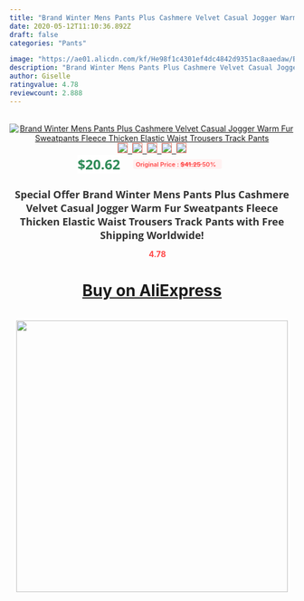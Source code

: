 ```yaml
---
title: "Brand Winter Mens Pants Plus Cashmere Velvet Casual Jogger Warm Fur Sweatpants Fleece Thicken Elastic Waist Trousers Track Pants"
date: 2020-05-12T11:10:36.892Z
draft: false
categories: "Pants"

image: "https://ae01.alicdn.com/kf/He98f1c4301ef4dc4842d9351ac8aaedaw/Brand-Winter-Mens-Pants-Plus-Cashmere-Velvet-Casual-Jogger-Warm-Fur-Sweatpants-Fleece-Thicken-Elastic-Waist.jpg"
description: "Brand Winter Mens Pants Plus Cashmere Velvet Casual Jogger Warm Fur Sweatpants Fleece Thicken Elastic Waist Trousers Track Pants"
author: Giselle
ratingvalue: 4.78
reviewcount: 2.888
---
```

<br>
<div style="text-align: center;">
<a href="https://s.click.aliexpress.com/e/_9zVBIz" target="_blank" rel="nofollow noopener noreferrer"><img alt="Brand Winter Mens Pants Plus Cashmere Velvet Casual Jogger Warm Fur Sweatpants Fleece Thicken Elastic Waist Trousers Track Pants" class="magnifier-image" src="https://ae01.alicdn.com/kf/He98f1c4301ef4dc4842d9351ac8aaedaw/Brand-Winter-Mens-Pants-Plus-Cashmere-Velvet-Casual-Jogger-Warm-Fur-Sweatpants-Fleece-Thicken-Elastic-Waist.jpg_640x640.jpg">
<br>
<img style="border:1px solid salmon" src="https://ae01.alicdn.com/kf/He98f1c4301ef4dc4842d9351ac8aaedaw/Brand-Winter-Mens-Pants-Plus-Cashmere-Velvet-Casual-Jogger-Warm-Fur-Sweatpants-Fleece-Thicken-Elastic-Waist.jpg_120x120.jpg">&nbsp;&nbsp;<img style="border:1px solid salmon" src="https://ae01.alicdn.com/kf/H96511889633d4cb9a5f00015113b207bF/Brand-Winter-Mens-Pants-Plus-Cashmere-Velvet-Casual-Jogger-Warm-Fur-Sweatpants-Fleece-Thicken-Elastic-Waist.jpg_120x120.jpg">&nbsp;&nbsp;<img style="border:1px solid salmon" src="https://ae01.alicdn.com/kf/H45465a99eeca43ada7fb28bc5934e4d7O/Brand-Winter-Mens-Pants-Plus-Cashmere-Velvet-Casual-Jogger-Warm-Fur-Sweatpants-Fleece-Thicken-Elastic-Waist.jpg_120x120.jpg">&nbsp;&nbsp;<img style="border:1px solid salmon" src="https://ae01.alicdn.com/kf/H9e284a23aa754a58b0d63c97d1216105W/Brand-Winter-Mens-Pants-Plus-Cashmere-Velvet-Casual-Jogger-Warm-Fur-Sweatpants-Fleece-Thicken-Elastic-Waist.jpg_120x120.jpg">&nbsp;&nbsp;<img style="border:1px solid salmon" src="https://ae01.alicdn.com/kf/H9151f9346a634e1ca6ef16b9d09b6efa5/Brand-Winter-Mens-Pants-Plus-Cashmere-Velvet-Casual-Jogger-Warm-Fur-Sweatpants-Fleece-Thicken-Elastic-Waist.jpg_120x120.jpg"></a></div><br0>
<div style="text-align: center;"><span style="background-color: white; border: 0px; box-sizing: border-box; color: seagreen; display: inline-block; font-family: &quot;open sans&quot; , &quot;arial&quot; , &quot;helvetica&quot; , sans-serif , &quot;heiti&quot;; font-size: 24px; font-stretch: inherit; font-weight: 700; line-height: inherit; margin: 0px 10px 0px 0px; padding: 0px; vertical-align: middle;">$20.62 </span>
<span style="background: rgb(255 , 241 , 241); border-radius: 3px; border: 0px; box-sizing: border-box; color: #ff4747; display: inline-block; font-family: inherit; font-size: 12px; font-stretch: inherit; font-style: inherit; font-variant: inherit; font-weight: 600; line-height: inherit; margin: 0px; padding: 2px 5px; transform: scale(0.9); vertical-align: middle;">Original Price : <b style="text-decoration: line-through;">$41.25 </b> 50%&nbsp;&nbsp;</span></div>
<h1 style="color: #333333; display: inline-block; font-family: &quot;open sans&quot; , &quot;arial&quot; , &quot;helvetica&quot; , sans-serif , &quot;heiti&quot;; font-size: 18px; font-stretch: inherit; font-weight: 700; text-align: center;">Special Offer Brand Winter Mens Pants Plus Cashmere Velvet Casual Jogger Warm Fur Sweatpants Fleece Thicken Elastic Waist Trousers Track Pants with Free Shipping Worldwide!</h1>
<div style="color: #ff4747; text-align: center;">
<img src="https://4.bp.blogspot.com/-M0ZcTcb-5uY/XleCXlxnR4I/AAAAAAAAAEc/OrjgMkXV1oMQFaCRZj5HQwOCBcu3w1FegCPcBGAYYCw/s1600/star.png" style="height: 15px;">&nbsp;<b>4.78</b></div>
<div class="button_cont" align="center"><a class="buynow_a" href="https://s.click.aliexpress.com/e/_9zVBIz" target="_blank" rel="nofollow noopener noreferrer"><H1>Buy on AliExpress</H1></a></div><br>
<div class="separator" style="clear: both; text-align: center;">
<img src="https://lh3.googleusercontent.com/-pTy5HemUv9M/XlePHvY0dAI/AAAAAAAAAE4/0nX5iRUoIWY8eMW9Dpxeirr157OZliDIgCLcBGAsYHQ/s1600/badge.gif" width="480">
</div>
